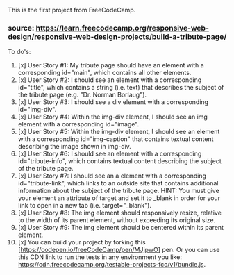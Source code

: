 This is the first project from FreeCodeCamp.
### source: https://learn.freecodecamp.org/responsive-web-design/responsive-web-design-projects/build-a-tribute-page/

To do's:
1. [x] User Story #1: My tribute page should have an element with a corresponding id="main", which contains all other elements.
2. [x] User Story #2: I should see an element with a corresponding id="title", which contains a string (i.e. text) that describes the subject of the tribute page (e.g. "Dr. Norman Borlaug").
3. [x] User Story #3: I should see a div element with a corresponding id="img-div".
4. [x] User Story #4: Within the img-div element, I should see an img element with a corresponding id="image".
5. [x] User Story #5: Within the img-div element, I should see an element with a corresponding id="img-caption" that contains textual content describing the image shown in img-div.
6. [x] User Story #6: I should see an element with a corresponding id="tribute-info", which contains textual content describing the subject of the tribute page.
7. [x] User Story #7: I should see an a element with a corresponding id="tribute-link", which links to an outside site that contains additional information about the subject of the tribute page. HINT: You must give your element an attribute of target and set it to _blank in order for your link to open in a new tab (i.e. target="_blank").
8. [x] User Story #8: The img element should responsively resize, relative to the width of its parent element, without exceeding its original size.
9. [x] User Story #9: The img element should be centered within its parent element.
10. [x] You can build your project by forking this [https://codepen.io/freeCodeCamp/pen/MJjpwO] pen. Or you can use this CDN link to run the tests in any environment you like: https://cdn.freecodecamp.org/testable-projects-fcc/v1/bundle.js.
